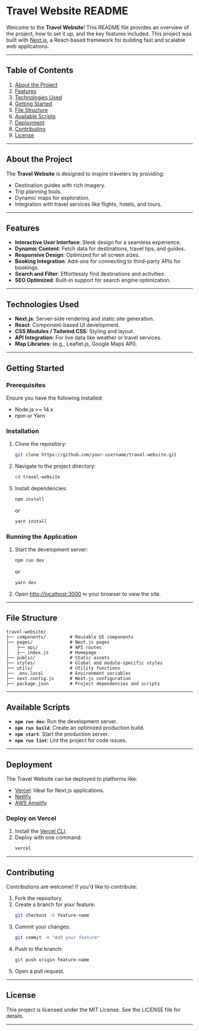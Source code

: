# Travel Website README

Welcome to the **Travel Website**! This README file provides an overview of the project, how to set it up, and the key features included. This project was built with [Next.js](https://nextjs.org/), a React-based framework for building fast and scalable web applications.

---

## Table of Contents
1. [About the Project](#about-the-project)
2. [Features](#features)
3. [Technologies Used](#technologies-used)
4. [Getting Started](#getting-started)
5. [File Structure](#file-structure)
6. [Available Scripts](#available-scripts)
7. [Deployment](#deployment)
8. [Contributing](#contributing)
9. [License](#license)

---

## About the Project

The **Travel Website** is designed to inspire travelers by providing:
- Destination guides with rich imagery.
- Trip planning tools.
- Dynamic maps for exploration.
- Integration with travel services like flights, hotels, and tours.

---

## Features

- **Interactive User Interface**: Sleek design for a seamless experience.
- **Dynamic Content**: Fetch data for destinations, travel tips, and guides.
- **Responsive Design**: Optimized for all screen sizes.
- **Booking Integration**: Add-ons for connecting to third-party APIs for bookings.
- **Search and Filter**: Effortlessly find destinations and activities.
- **SEO Optimized**: Built-in support for search engine optimization.

---

## Technologies Used

- **Next.js**: Server-side rendering and static site generation.
- **React**: Component-based UI development.
- **CSS Modules / Tailwind CSS**: Styling and layout.
- **API Integration**: For live data like weather or travel services.
- **Map Libraries**: (e.g., Leaflet.js, Google Maps API).

---

## Getting Started

### Prerequisites
Ensure you have the following installed:
- Node.js >= 14.x
- npm or Yarn

### Installation
1. Clone the repository:
   ```bash
   git clone https://github.com/your-username/travel-website.git
   ```
2. Navigate to the project directory:
   ```bash
   cd travel-website
   ```
3. Install dependencies:
   ```bash
   npm install
   ```
   or
   ```bash
   yarn install
   ```

### Running the Application
1. Start the development server:
   ```bash
   npm run dev
   ```
   or
   ```bash
   yarn dev
   ```
2. Open [http://localhost:3000](http://localhost:3000) in your browser to view the site.

---

## File Structure

```
travel-website/
├── components/         # Reusable UI components
├── pages/              # Next.js pages
│   ├── api/            # API routes
│   ├── index.js        # Homepage
├── public/             # Static assets
├── styles/             # Global and module-specific styles
├── utils/              # Utility functions
├── .env.local          # Environment variables
├── next.config.js      # Next.js configuration
├── package.json        # Project dependencies and scripts
```

---

## Available Scripts

- **`npm run dev`**: Run the development server.
- **`npm run build`**: Create an optimized production build.
- **`npm start`**: Start the production server.
- **`npm run lint`**: Lint the project for code issues.

---

## Deployment

The Travel Website can be deployed to platforms like:
- [Vercel](https://vercel.com/): Ideal for Next.js applications.
- [Netlify](https://www.netlify.com/)
- [AWS Amplify](https://aws.amazon.com/amplify/)

### Deploy on Vercel
1. Install the [Vercel CLI](https://vercel.com/docs/cli).
2. Deploy with one command:
   ```bash
   vercel
   ```

---

## Contributing

Contributions are welcome! If you'd like to contribute:
1. Fork the repository.
2. Create a branch for your feature:
   ```bash
   git checkout -b feature-name
   ```
3. Commit your changes:
   ```bash
   git commit -m "Add your feature"
   ```
4. Push to the branch:
   ```bash
   git push origin feature-name
   ```
5. Open a pull request.

---

## License

This project is licensed under the MIT License. See the LICENSE file for details. 

---
